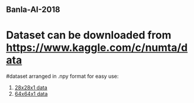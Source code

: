 ## Banla-AI-2018

# Dataset can be downloaded from https://www.kaggle.com/c/numta/data

#dataset arranged in .npy format for easy use:
1. [28x28x1 data](https://drive.google.com/open?id=1dJpjuTax-nHEfvVAOoIy7MDyRcVhcrW3)
2. [64x64x1 data](https://drive.google.com/open?id=14EeQAWDAbQgkxeabKVzISwatYTmCMj-n)
